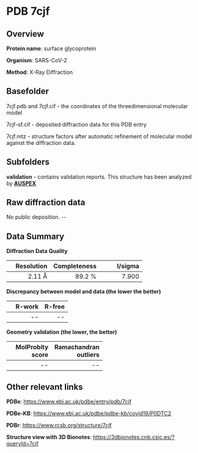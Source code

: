 # PDB 7cjf

## Overview

**Protein name**: surface glycoprotein

**Organism**: SARS-CoV-2

**Method**: X-Ray Diffraction



## Basefolder

7cjf.pdb and 7cjf.cif - the coordinates of the threedimensional molecular model

7cjf-sf.cif - deposited diffraction data for this PDB entry

7cjf.mtz - structure factors after automatic refinement of molecular model against the diffraction data.

## Subfolders





**validation** - contains validation reports. This structure has been analyzed by [**AUSPEX**](https://github.com/thorn-lab/coronavirus_structural_task_force/tree/master/pdb/surface_glycoprotein/SARS-CoV-2/7cjf/validation/auspex)     



## Raw diffraction data

No public deposition. --<br> 

## Data Summary
**Diffraction Data Quality**

|   | Resolution | Completeness| I/sigma |
|---|-------------:|----------------:|--------------:|
|   |2.11 Å|89.2  %|<img width=50/>7.900|

**Discrepancy between model and data (the lower the better)**

|   | **R-work**| **R-free**   
|---|-------------:|----------------:|           
||--|--|

**Geometry validation (the lower, the better)**

|   |**MolProbity<br>score**| **Ramachandran<br>outliers** 
|---|-------------:|----------------:|
||--|--|

 

 



## Other relevant links 
**PDBe**:  https://www.ebi.ac.uk/pdbe/entry/pdb/7cjf

**PDBe-KB**: https://www.ebi.ac.uk/pdbe/pdbe-kb/covid19/P0DTC2 
 
**PDBr**: https://www.rcsb.org/structure/7cjf 

**Structure view with 3D Bionotes**: https://3dbionotes.cnb.csic.es/?queryId=7cjf

